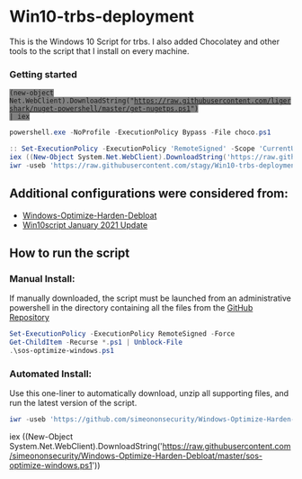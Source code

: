# Win10-trbs-deployment
This is the  Windows 10 Script for trbs. I also added Chocolatey and other tools to the script that I install on every machine.


### Getting started
<code style="background-color:grey">(new-object Net.WebClient).DownloadString("https://raw.githubusercontent.com/ligershark/nuget-powershell/master/get-nugetps.ps1") | iex</code>

```powershell
powershell.exe -NoProfile -ExecutionPolicy Bypass -File choco.ps1

:: Set-ExecutionPolicy -ExecutionPolicy 'RemoteSigned' -Scope 'CurrentUser'
iex ((New-Object System.Net.WebClient).DownloadString('https://raw.githubusercontent.com/stagy/Win10-trbs-deployment/main/choco.ps1'))
iwr -useb 'https://raw.githubusercontent.com/stagy/Win10-trbs-deployment/main/choco.ps1'|iex
```

## Additional configurations were considered from:
- [Windows-Optimize-Harden-Debloat
](https://github.com/simeononsecurity/Windows-Optimize-Harden-Debloat/)
- [Win10script January 2021 Update
](https://github.com/ChrisTitusTech/win10script)
## How to run the script
### Manual Install:
If manually downloaded, the script must be launched from an administrative powershell in the directory containing all the files from the [GitHub Repository](https://github.com/simeononsecurity/Windows-Optimize-Harden-Debloat)
```powershell
Set-ExecutionPolicy -ExecutionPolicy RemoteSigned -Force
Get-ChildItem -Recurse *.ps1 | Unblock-File
.\sos-optimize-windows.ps1
```
### Automated Install:
Use this one-liner to automatically download, unzip all supporting files, and run the latest version of the script.
```powershell
iwr -useb 'https://github.com/simeononsecurity/Windows-Optimize-Harden-Debloat/blob/master/sos-optimize-windows.ps1'|iex
```
iex ((New-Object System.Net.WebClient).DownloadString('https://raw.githubusercontent.com/simeononsecurity/Windows-Optimize-Harden-Debloat/master/sos-optimize-windows.ps1'))